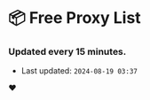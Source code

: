 # :package: Free Proxy List
### Updated every 15 minutes.

- Last updated: `2024-08-19 03:37`

:heart:
